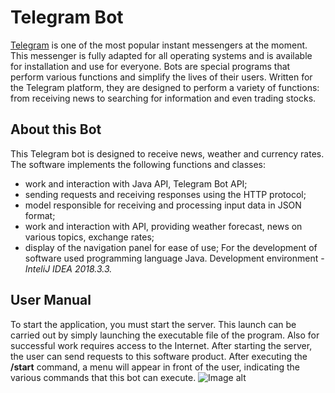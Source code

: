 # Telegram Bot
[Telegram](https://telegram.org) is one of the most popular instant messengers at the moment. This messenger is fully adapted for all operating systems and is available for installation and use for everyone.
Bots are special programs that perform various functions and simplify the lives of their users. Written for the Telegram platform, they are designed to perform a variety of functions: from receiving news to searching for information and even trading stocks.

## About this Bot
This Telegram bot is designed to receive news, weather and currency rates.
The software implements the following functions and classes:
- work and interaction with Java API, Telegram Bot API;
- sending requests and receiving responses using the HTTP protocol;
- model responsible for receiving and processing input data in JSON format;
- work and interaction with API, providing weather forecast, news on various topics, exchange rates;
- display of the navigation panel for ease of use;
For the development of software used programming language Java. Development environment - *InteliJ IDEA 2018.3.3.*

## User Manual
To start the application, you must start the server. This launch can be carried out by simply launching the executable file of the program. Also for successful work requires access to the Internet.
After starting the server, the user can send requests to this software product. After executing the **/start** command, a menu will appear in front of the user, indicating the various commands that this bot can execute.
![Image alt](https://github.com/gulidamarta/telegramBot/raw/TelegramBotApi/start.png)
